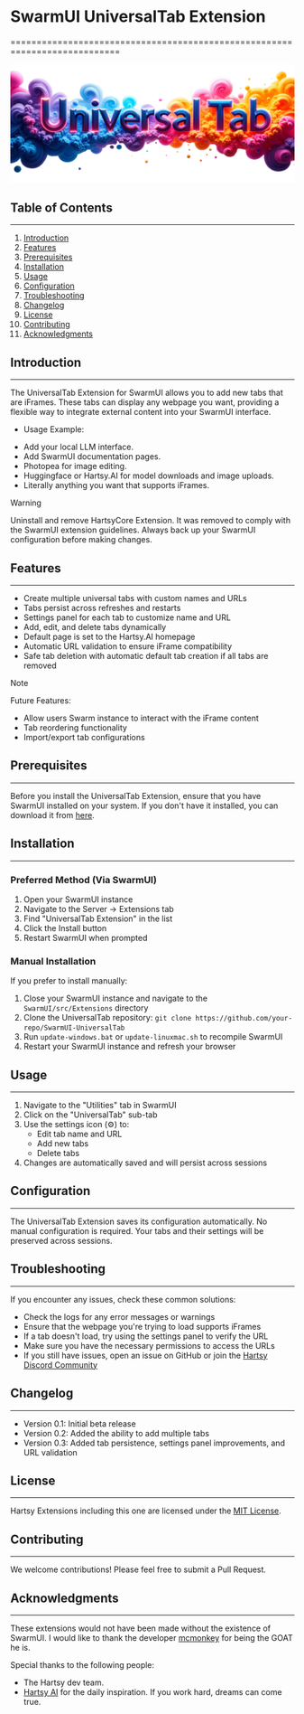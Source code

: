 # SwarmUI UniversalTab Extension
===========================================================================

![HartsySwarm](https://github.com/HartsyAI/SwarmUI-HartsyCore/blob/main/Images/universal_tab.png?raw=true)

## Table of Contents
-----------------

1. [Introduction](#introduction)
2. [Features](#features)
3. [Prerequisites](#prerequisites)
4. [Installation](#installation)
5. [Usage](#usage)
6. [Configuration](#configuration)
7. [Troubleshooting](#troubleshooting)
8. [Changelog](#changelog)
9. [License](#license)
10. [Contributing](#contributing)
11. [Acknowledgments](#acknowledgments)

## Introduction
---------------

The UniversalTab Extension for SwarmUI allows you to add new tabs that are iFrames. These tabs can display any webpage you want, providing a flexible way to integrate external content into your SwarmUI interface.

* Usage Example:
- Add your local LLM interface.
- Add SwarmUI documentation pages.
- Photopea for image editing.
- Huggingface or Hartsy.AI for model downloads and image uploads.
- Literally anything you want that supports iFrames.

> [!WARNING]
> Uninstall and remove HartsyCore Extension. It was removed to comply with the SwarmUI extension guidelines.
> Always back up your SwarmUI configuration before making changes.

## Features
------------

* Create multiple universal tabs with custom names and URLs
* Tabs persist across refreshes and restarts
* Settings panel for each tab to customize name and URL
* Add, edit, and delete tabs dynamically
* Default page is set to the Hartsy.AI homepage
* Automatic URL validation to ensure iFrame compatibility
* Safe tab deletion with automatic default tab creation if all tabs are removed

> [!NOTE]
> Future Features:
> - Allow users Swarm instance to interact with the iFrame content
> - Tab reordering functionality
> - Import/export tab configurations

## Prerequisites
----------------

Before you install the UniversalTab Extension, ensure that you have SwarmUI installed on your system. If you don't have it installed, you can download it from [here](https://github.com/mcmonkeyprojects/SwarmUI).

## Installation
--------------

### Preferred Method (Via SwarmUI)

1. Open your SwarmUI instance
2. Navigate to the Server → Extensions tab
3. Find "UniversalTab Extension" in the list
4. Click the Install button
5. Restart SwarmUI when prompted

### Manual Installation

If you prefer to install manually:

1. Close your SwarmUI instance and navigate to the `SwarmUI/src/Extensions` directory
2. Clone the UniversalTab repository: `git clone https://github.com/your-repo/SwarmUI-UniversalTab`
3. Run `update-windows.bat` or `update-linuxmac.sh` to recompile SwarmUI
4. Restart your SwarmUI instance and refresh your browser

## Usage
--------

1. Navigate to the "Utilities" tab in SwarmUI
2. Click on the "UniversalTab" sub-tab
3. Use the settings icon (⚙️) to:
   - Edit tab name and URL
   - Add new tabs
   - Delete tabs
4. Changes are automatically saved and will persist across sessions

## Configuration
----------------

The UniversalTab Extension saves its configuration automatically. No manual configuration is required. Your tabs and their settings will be preserved across sessions.

## Troubleshooting
-----------------

If you encounter any issues, check these common solutions:

* Check the logs for any error messages or warnings
* Ensure that the webpage you're trying to load supports iFrames
* If a tab doesn't load, try using the settings panel to verify the URL
* Make sure you have the necessary permissions to access the URLs
* If you still have issues, open an issue on GitHub or join the [Hartsy Discord Community](https://discord.gg/nWfCupjhbm)

## Changelog
------------

* Version 0.1: Initial beta release
* Version 0.2: Added the ability to add multiple tabs
* Version 0.3: Added tab persistence, settings panel improvements, and URL validation

## License
----------

Hartsy Extensions including this one are licensed under the [MIT License](https://opensource.org/licenses/MIT).

## Contributing
--------------

We welcome contributions! Please feel free to submit a Pull Request.

## Acknowledgments
------------------

These extensions would not have been made without the existence of SwarmUI. I would like to thank the developer [mcmonkey](https://github.com/mcmonkey4eva) for being the GOAT he is.

Special thanks to the following people:

* The Hartsy dev team.  
* [Hartsy AI](https://hartsy.ai) for the daily inspiration. If you work hard, dreams can come true.

